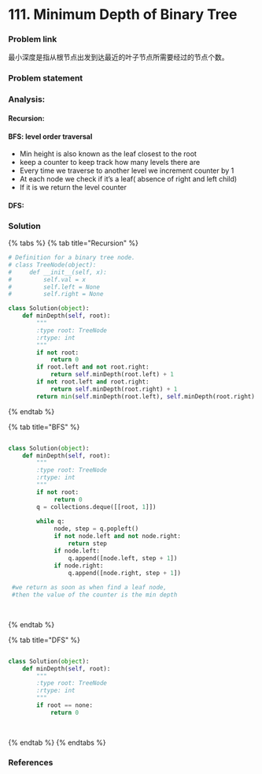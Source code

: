 # 111. Minimum Depth of Binary Tree

### Problem link

最小深度是指从根节点出发到达最近的叶子节点所需要经过的节点个数。

### Problem statement

### Analysis:

#### Recursion:

#### BFS: level order traversal

* Min height is also known as the leaf closest to the root
* keep a counter to keep track how many levels there are
* Every time we traverse to another level we increment counter by 1
* At each node we check if it’s a leaf\( absence of right and left child\)
* If it is we return the level counter

#### DFS:

### Solution

{% tabs %}
{% tab title="Recursion" %}
```python
# Definition for a binary tree node.
# class TreeNode(object):
#     def __init__(self, x):
#         self.val = x
#         self.left = None
#         self.right = None

class Solution(object):
    def minDepth(self, root):
        """
        :type root: TreeNode
        :rtype: int
        """
        if not root:
            return 0
        if root.left and not root.right:
            return self.minDepth(root.left) + 1
        if not root.left and root.right:
            return self.minDepth(root.right) + 1
        return min(self.minDepth(root.left), self.minDepth(root.right) + 1
```
{% endtab %}

{% tab title="BFS" %}
```python

class Solution(object):
    def minDepth(self, root):
        """
        :type root: TreeNode
        :rtype: int
        """
        if not root:
             return 0
        q = collections.deque([[root, 1]])
         
        while q:
             node, step = q.popleft()
             if not node.left and not node.right:
                 return step
             if node.left:
                 q.append([node.left, step + 1])
             if node.right:
                 q.append([node.right, step + 1])
 
 #we return as soon as when find a leaf node, 
 #then the value of the counter is the min depth
     
             
```
{% endtab %}

{% tab title="DFS" %}
```python

class Solution(object):
    def minDepth(self, root):
        """
        :type root: TreeNode
        :rtype: int
        """
        if root == none:
            return 0
        
        
```
{% endtab %}
{% endtabs %}

### References

